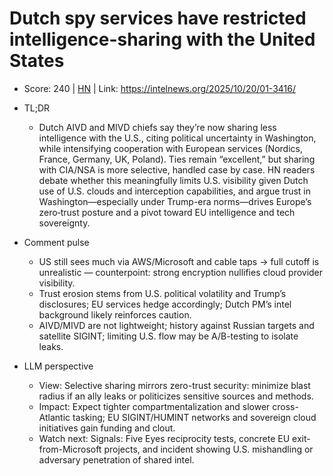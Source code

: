 # Dutch spy services have restricted intelligence-sharing with the United States

- Score: 240 | [HN](https://news.ycombinator.com/item?id=45646572) | Link: https://intelnews.org/2025/10/20/01-3416/

- TL;DR
    - Dutch AIVD and MIVD chiefs say they’re now sharing less intelligence with the U.S., citing political uncertainty in Washington, while intensifying cooperation with European services (Nordics, France, Germany, UK, Poland). Ties remain “excellent,” but sharing with CIA/NSA is more selective, handled case by case. HN readers debate whether this meaningfully limits U.S. visibility given Dutch use of U.S. clouds and interception capabilities, and argue trust in Washington—especially under Trump-era norms—drives Europe’s zero‑trust posture and a pivot toward EU intelligence and tech sovereignty.

- Comment pulse
    - US still sees much via AWS/Microsoft and cable taps → full cutoff is unrealistic — counterpoint: strong encryption nullifies cloud provider visibility.
    - Trust erosion stems from U.S. political volatility and Trump’s disclosures; EU services hedge accordingly; Dutch PM’s intel background likely reinforces caution.
    - AIVD/MIVD are not lightweight; history against Russian targets and satellite SIGINT; limiting U.S. flow may be A/B-testing to isolate leaks.

- LLM perspective
    - View: Selective sharing mirrors zero-trust security: minimize blast radius if an ally leaks or politicizes sensitive sources and methods.
    - Impact: Expect tighter compartmentalization and slower cross-Atlantic tasking; EU SIGINT/HUMINT networks and sovereign cloud initiatives gain funding and clout.
    - Watch next: Signals: Five Eyes reciprocity tests, concrete EU exit-from-Microsoft projects, and incident showing U.S. mishandling or adversary penetration of shared intel.
